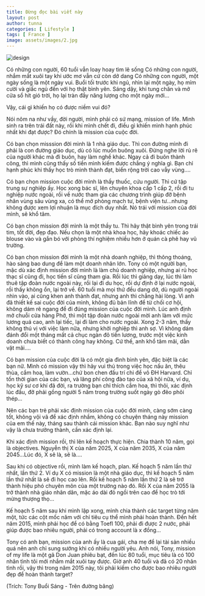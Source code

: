 ```yaml
---
title: Đừng đọc bài viết này
layout: post
author: tunna
categories: [ Lifestyle ]
tags: [ France ]
image: assets/images/2.jpg
---
```


![design](/img/design.jpg "A life's design")

Có những con người, 60 tuổi vẫn loay hoay tìm lẽ sống
Có những con người, nhắm mắt xuôi tay khi ước mơ vẫn cứ còn dở dang
Có những con người, một ngày sống là một ngày vui. Buổi tối trước khi ngủ, nhìn lại một ngày, họ mỉm cười và giấc ngủ đến với họ thật bình yên. Sáng dậy, khi tung chăn và mở cửa sổ hít gió trời, họ lại tràn đầy năng lượng cho một ngày mới…

Vậy, cái gì khiến họ có được niềm vui đó?

Nói nôm na như vầy, đời người, mình phải có sứ mạng, mission of life. Mình sinh ra trên trái đất này, rồi khi mình chết đi, điều gì khiến mình hạnh phúc nhất khi đạt được? Đó chính là mission của cuộc đời.

Có bạn chọn misssion đời mình là 1 nhà giáo dục. Thì con đường mình đi phải là con đường giáo dục, dù có lúc muốn buông xuôi. Đừng nghe lời rủ rê của người khác mà đi buôn, hay làm nghề khác. Ngay cả đi buôn thành công, thì mình cũng thấy số tiền mình kiếm được chẳng ý nghĩa gì. Bạn chỉ hạnh phúc khi thấy học trò mình thành đạt, biển rộng trời cao vẫy vùng….

Có bạn chọn mission cuộc đời mình là thầy thuốc, cứu người. Thì cứ tập trung sự nghiệp ấy. Học xong bác sĩ, lên chuyên khoa cấp 1 cấp 2, rồi đi tu nghiệp nước ngoài, rồi về nước tham gia các chương trình giúp đỡ bệnh nhân vùng sâu vùng xa, có thể mở phòng mạch tư, bệnh viện tư…nhưng không được xem lợi nhuận là mục đích duy nhất. Nó trái với mission của đời mình, sẽ khổ tâm.

Có bạn chọn mission đời mình là một thầy tu. Thì hãy thật bình yên trong trái tim, tốt đời, đẹp đạo. Nếu chọn là một nhà khoa học, hãy khoác chiếc áo blouse vào và gắn bó với phòng thí nghiệm nhiều hơn ở quán cà phê hay vũ trường.

Có bạn chọn mission đời mình là một nhà doanh nghiệp, thì thông thoáng, hào sảng bao dung để làm một doanh nhân lớn. Tony có một người bạn, mặc dù xác định mission đời mình là làm chủ doanh nghiệp, nhưng ai rủ học thạc sĩ cũng đi, học tiến sĩ cũng tham gia. Rồi lúc thì giảng dạy, lúc thì làm thuê tập đoàn nước ngoài này, rồi lại đi du học, rồi dự định ở lại nước ngoài, rồi thấy không ổn, lại trở về. 60 tuổi mà mọi thứ đều dang dở, dù người ngoài nhìn vào, ai cũng khen anh thành đạt, nhưng anh thì chẳng hài lòng. Vì anh đã thiết kế sai cuộc đời của mình, không đủ bản lĩnh để từ chối cơ hội, không dám rẽ ngang để đi đúng mission của cuộc đời mình. Lúc anh định mở chuỗi cửa hàng Phở, thì một tập đoàn nước ngoài mời anh làm với mức lương quá cao, anh lại tiếc, lại đi làm cho nước ngoài. Xong 2-3 năm, thấy không thú vị với việc làm nữa, nhưng khởi nghiệp thì anh sợ. Vì không dám đánh đổi một tháng mất cả chục ngàn đô tiền lương, trước một việc kinh doanh chưa biết có thành công hay không. Cứ thế, anh khổ tâm mãi, dằn vặt mãi….

Có bạn mission của cuộc đời là có một gia đình bình yên, đặc biệt là các bạn nữ. Mình có mission vậy thì hãy vui thú trong việc học nấu ăn, thêu thùa, cắm hoa, làm vườn…chứ bon chen đấu trí chi để vô ĐH Harvard. Chỉ tốn thời gian của các bạn, và lãng phí công đào tạo của xã hội nữa, ví dụ, học kỹ sư cơ khí đã đời, ra trường bạn chỉ thích cắm hoa, thì thôi, xác định lúc đầu, đỡ phải gồng người 5 năm trong trường suốt ngày gò đẽo phôi thép…

Nên các bạn trẻ phải xác định mission của cuộc đời mình, càng sớm càng tốt, không vội vã để xác định nhầm, không có chuyện tháng này mission của em thế này, tháng sau thành cái mission khác. Bạn nào suy nghĩ như vậy là chưa trưởng thành, cần xác định lại.

Khi xác định mission rồi, thì lên kế hoạch thực hiện. Chia thành 10 năm, gọi là objectives. Nguyễn thị X của năm 2025, X của năm 2035, X của năm 2045…Lúc đó, X sẽ là, sẽ là….

Sau khi có objective rồi, mình làm kế hoạch, plan. Kế hoạch 5 năm lần thứ nhất, lần thứ 2. Ví dụ X có mission là một nhà giáo dục, thì kế hoạch 5 năm lần thứ nhất là sẽ đi học cao lên. Rồi kế hoạch 5 năm lần thứ 2 là sẽ trở thành hiệu phó chuyên môn của một trường nào đó. Rồi X của năm 2055 là trở thành nhà giáo nhân dân, mặc áo dài đỏ ngồi trên cao để học trò tới mừng thượng thọ…

Kế hoạch 5 năm sau khi mình lập xong, mình chia thành các target từng năm một, tức các cột mốc năm với chỉ tiêu cụ thể mình phải hoàn thành. Đến hết năm 2015, mình phải học để có bằng Toefl 100, phải đi được 2 nước, phải giúp được bao nhiêu người, phải có trong account là x đồng…

Tony có anh bạn, mission của anh ấy là cua gái, cha mẹ để lại tài sản nhiều quá nên anh chỉ sung sướng khi có nhiều người yêu. Anh nói, Tony, mission of my life là một gã Don Juan phiêu bạt, đến lúc 80 tuổi, mục tiêu là có 100 nhân tình tôi mới nhắm mắt xuôi tay được. Giờ anh 40 tuổi và đã có 20 nhân tình rồi, vậy thì trong năm 2015 này, tôi phải kiếm cho được bao nhiêu người đẹp để hoàn thành target?

(Trích: Tony Buổi Sáng - Trên đường băng)